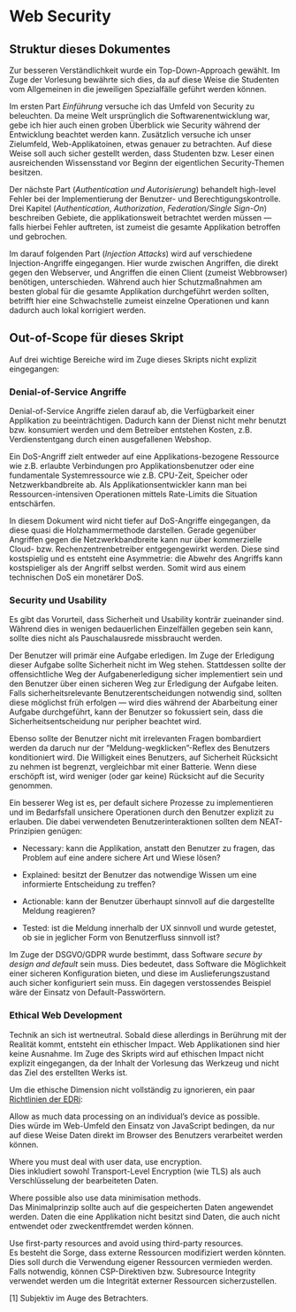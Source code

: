 # Web Security

## Struktur dieses Dokumentes

Zur besseren Verständlichkeit wurde ein Top-Down-Approach gewählt. Im
Zuge der Vorlesung bewährte sich dies, da auf diese Weise die Studenten
vom Allgemeinen in die jeweiligen Spezialfälle geführt werden können.

Im ersten Part *Einführung* versuche ich das Umfeld von Security zu
beleuchten. Da meine Welt ursprünglich die Softwarenentwicklung war,
gebe ich hier auch einen groben Überblick wie Security während der
Entwicklung beachtet werden kann. Zusätzlich versuche ich unser
Zielumfeld, Web-Applikatoinen, etwas genauer zu betrachten. Auf diese
Weise soll auch sicher gestellt werden, dass Studenten bzw. Leser einen
ausreichenden Wissensstand vor Beginn der eigentlichen Security-Themen
besitzen.

Der nächste Part (*Authentication und Autorisierung*) behandelt
high-level Fehler bei der Implementierung der Benutzer- und
Berechtigungskontrolle. Drei Kapitel (*Authentication*, *Authorization*,
*Federation/Single Sign-On*) beschreiben Gebiete, die applikationsweit
betrachtet werden müssen — falls hierbei Fehler auftreten, ist zumeist
die gesamte Applikation betroffen und gebrochen.

Im darauf folgenden Part (*Injection Attacks*) wird auf verschiedene
Injection-Angriffe eingegangen. Hier wurde zwischen Angriffen, die
direkt gegen den Webserver, und Angriffen die einen Client (zumeist
Webbrowser) benötigen, unterschieden. Während auch hier Schutzmaßnahmen
am besten global für die gesamte Applikation durchgeführt werden
sollten, betrifft hier eine Schwachstelle zumeist einzelne Operationen
und kann dadurch auch lokal korrigiert werden.

## Out-of-Scope für dieses Skript

Auf drei wichtige Bereiche wird im Zuge dieses Skripts nicht explizit
eingegangen:

### Denial-of-Service Angriffe

Denial-of-Service Angriffe zielen darauf ab, die Verfügbarkeit einer
Applikation zu beeinträchtigen. Dadurch kann der Dienst nicht mehr
benutzt bzw. konsumiert werden und dem Betreiber entstehen Kosten, z.B.
Verdienstentgang durch einen ausgefallenen Webshop.

Ein DoS-Angriff zielt entweder auf eine Applikations-bezogene Ressource
wie z.B. erlaubte Verbindungen pro Applikationsbenutzer oder eine
fundamentale Systemressource wie z.B. CPU-Zeit, Speicher oder
Netzwerkbandbreite ab. Als Applikationsentwickler kann man bei
Ressourcen-intensiven Operationen mittels Rate-Limits die Situation
entschärfen.

In diesem Dokument wird nicht tiefer auf DoS-Angriffe eingegangen, da
diese quasi die Holzhammermethode darstellen. Gerade gegenüber Angriffen
gegen die Netzwerkbandbreite kann nur über kommerzielle Cloud- bzw.
Rechenzentrenbetreiber entgegengewirkt werden. Diese sind kostspielig
und es entsteht eine Asymmetrie: die Abwehr des Angriffs kann
kostspieliger als der Angriff selbst werden. Somit wird aus einem
technischen DoS ein monetärer DoS.

### Security und Usability

Es gibt das Vorurteil, dass Sicherheit und Usability konträr zueinander
sind. Während dies in wenigen bedauerlichen Einzelfällen gegeben sein
kann, sollte dies nicht als Pauschalausrede missbraucht werden.

Der Benutzer will primär eine Aufgabe erledigen. Im Zuge der Erledigung
dieser Aufgabe sollte Sicherheit nicht im Weg stehen. Stattdessen sollte
der offensichtliche Weg der Aufgabenerledigung sicher implementiert sein
und den Benutzer über einen sicheren Weg zur Erledigung der Aufgabe
leiten. Falls sicherheitsrelevante Benutzerentscheidungen notwendig
sind, sollten diese möglichst früh erfolgen — wird dies während der
Abarbeitung einer Aufgabe durchgeführt, kann der Benutzer so fokussiert
sein, dass die Sicherheitsentscheidung nur peripher beachtet wird.

Ebenso sollte der Benutzer nicht mit irrelevanten Fragen bombardiert
werden da daruch nur der “Meldung-wegklicken”-Reflex des Benutzers
konditioniert wird. Die Willigkeit eines Benutzers, auf Sicherheit
Rücksicht zu nehmen ist begrenzt, vergleichbar mit einer Batterie. Wenn
diese erschöpft ist, wird weniger (oder gar keine) Rücksicht auf die
Security genommen.

Ein besserer Weg ist es, per default sichere Prozesse zu implementieren
und im Bedarfsfall unsichere Operationen durch den Benutzer explizit zu
erlauben. Die dabei verwendeten Benutzerinteraktionen sollten dem
NEAT-Prinzipien genügen:

- Necessary: kann die Applikation, anstatt den Benutzer zu fragen, das
  Problem auf eine andere sichere Art und Wiese lösen?

- Explained: besitzt der Benutzer das notwendige Wissen um eine
  informierte Entscheidung zu treffen?

- Actionable: kann der Benutzer überhaupt sinnvoll auf die
  dargestellte Meldung reagieren?

- Tested: ist die Meldung innerhalb der UX sinnvoll und wurde
  getestet, ob sie in jeglicher Form von Benutzerfluss sinnvoll ist?

Im Zuge der DSGVO/GDPR wurde bestimmt, dass Software *secure by design
and default* sein muss. Dies bedeutet, dass Software die Möglichkeit
einer sicheren Konfiguration bieten, und diese im Auslieferungszustand
auch sicher konfiguriert sein muss. Ein dagegen verstossendes Beispiel
wäre der Einsatz von Default-Passwörtern.

### Ethical Web Development

Technik an sich ist wertneutral. Sobald diese allerdings in Berührung
mit der Realität kommt, entsteht ein ethischer Impact. Web Applikationen
sind hier keine Ausnahme. Im Zuge des Skripts wird auf ethischen Impact
nicht explizit eingegangen, da der Inhalt der Vorlesung das Werkzeug und
nicht das Ziel des erstellten Werks ist.

Um die ethische Dimension nicht vollständig zu ignorieren, ein paar
[Richtlinien der EDRi](https://edri.org/ethical-web-dev/):

Allow as much data processing on an individual’s device as possible.  
Dies würde im Web-Umfeld den Einsatz von JavaScript bedingen, da nur auf
diese Weise Daten direkt im Browser des Benutzers verarbeitet werden
können.

Where you must deal with user data, use encryption.  
Dies inkludiert sowohl Transport-Level Encryption (wie TLS) als auch
Verschlüsselung der bearbeiteten Daten.

Where possible also use data minimisation methods.  
Das Minimalprinzip sollte auch auf die gespeicherten Daten angewendet
werden. Daten die eine Applikation nicht besitzt sind Daten, die auch
nicht entwendet oder zweckentfremdet werden können.

Use first-party resources and avoid using third-party resources.  
Es besteht die Sorge, dass externe Ressourcen modifiziert werden
könnten. Dies soll durch die Verwendung eigener Ressourcen vermieden
werden. Falls notwendig, können CSP-Direktiven bzw. Subresource
Integrity verwendet werden um die Integrität externer Ressourcen
sicherzustellen.

[1] Subjektiv im Auge des Betrachters.
